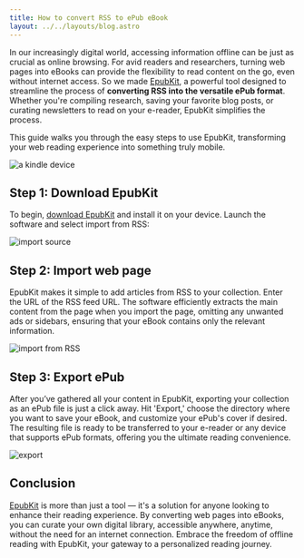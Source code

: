 ```yaml
---
title: How to convert RSS to ePub eBook
layout: ../../layouts/blog.astro
---
```


In our increasingly digital world, accessing information offline can be just as crucial as online browsing. For avid readers and researchers, turning web pages into eBooks can provide the flexibility to read content on the go, even without internet access. So we made [EpubKit](/), a powerful tool designed to streamline the process of **converting RSS into the versatile ePub format**. Whether you're compiling research, saving your favorite blog posts, or curating newsletters to read on your e-reader, EpubKit simplifies the process. 

This guide walks you through the easy steps to use EpubKit, transforming your web reading experience into something truly mobile.

![a kindle device](/images/kindle.jpg)

## Step 1: Download EpubKit

To begin, [download EpubKit](/) and install it on your device. Launch the software and select import from RSS:

![import source](/images/epubkit-import.png)

## Step 2: Import web page

EpubKit makes it simple to add articles from RSS to your collection. Enter the URL of the RSS feed URL. The software efficiently extracts the main content from the page when you import the page, omitting any unwanted ads or sidebars, ensuring that your eBook contains only the relevant information.

![import from RSS](/images/epubkit-rss.png)


## Step 3: Export ePub

After you’ve gathered all your content in EpubKit, exporting your collection as an ePub file is just a click away. Hit 'Export,' choose the directory where you want to save your eBook, and customize your ePub's cover if desired. The resulting file is ready to be transferred to your e-reader or any device that supports ePub formats, offering you the ultimate reading convenience.

![export](/images/epubkit-export.png)

## Conclusion

[EpubKit](/) is more than just a tool — it's a solution for anyone looking to enhance their reading experience. By converting web pages into eBooks, you can curate your own digital library, accessible anywhere, anytime, without the need for an internet connection. Embrace the freedom of offline reading with EpubKit, your gateway to a personalized reading journey.
